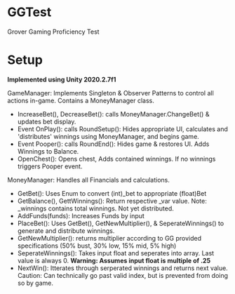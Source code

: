 # GGTest
 Grover Gaming Proficiency Test
 
 
# Setup
 
**Implemented using Unity 2020.2.7f1**

GameManager: Implements Singleton & Observer Patterns to control all actions in-game. Contains a MoneyManager class.
- IncreaseBet(), DecreaseBet(): calls MoneyManager.ChangeBet() & updates bet display.
- Event OnPlay(): calls RoundSetup(): Hides appropriate UI, calculates and 'distributes' winnings using MoneyManager, and begins game.
- Event Pooper(): calls RoundEnd(): Hides game & restores UI. Adds Winnings to Balance.
- OpenChest(): Opens chest, Adds contained winnings. If no winnings triggers Pooper event.

MoneyManager: Handles all Financials and calculations.
-  GetBet(): Uses Enum to convert (int)_bet to appropriate (float)Bet
-  GetBalance(), GettWinnings(): Return respective _var value. Note: _winnings contains total winnings. Not yet distributed.
-  AddFunds(funds): Increases Funds by input
-  PlaceBet(): Uses GetBet(), GetNewMultiplier(), & SeperateWinnings() to generate and distribute winnings.
-  GetNewMultiplier(): returns multiplier according to GG provided specifications (50% bust, 30% low, 15% mid, 5% high)
-  SeperateWinnings(): Takes input float and seperates into array. Last value is always 0. **Warning: Assumes input float is multiple of .25**
-  NextWin(): Itterates through serperated winnings and returns next value. Caution: Can technically go past valid index, but is prevented from doing so by game.
